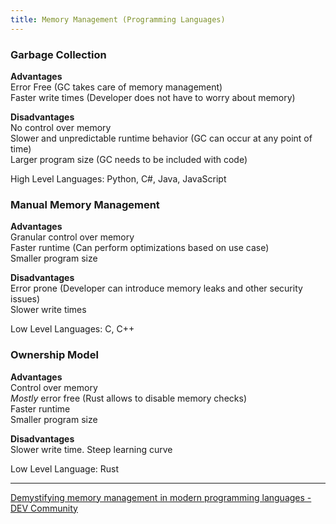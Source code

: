 ```yaml
---
title: Memory Management (Programming Languages)
---
```


### Garbage Collection

**Advantages**  
Error Free (GC takes care of memory management)  
Faster write times (Developer does not have to worry about memory)

**Disadvantages**  
No control over memory  
Slower and unpredictable runtime behavior (GC can occur at any point of time)  
Larger program size (GC needs to be included with code)

High Level Languages: Python, C#, Java, JavaScript

### Manual Memory Management

**Advantages**  
Granular control over memory  
Faster runtime (Can perform optimizations based on use case)  
Smaller program size

**Disadvantages**  
Error prone (Developer can introduce memory leaks and other security issues)  
Slower write times

Low Level Languages: C, C++

### Ownership Model

**Advantages**  
Control over memory  
_Mostly_ error free (Rust allows to disable memory checks)  
Faster runtime  
Smaller program size  

**Disadvantages**  
Slower write time. Steep learning curve

Low Level Language: Rust

---

[Demystifying memory management in modern programming languages - DEV Community](https://dev.to/deepu105/demystifying-memory-management-in-modern-programming-languages-ddd)